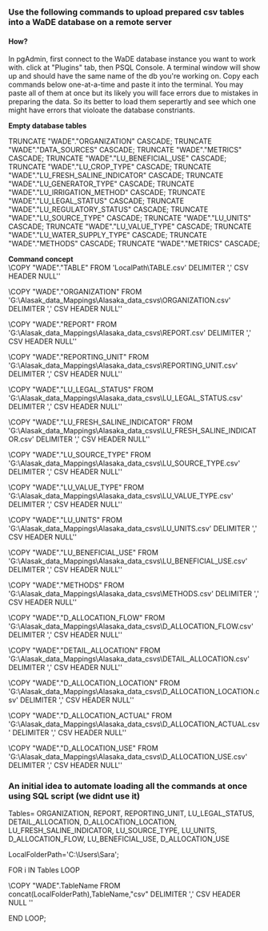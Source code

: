 ### Use the following commands to upload prepared csv tables into a WaDE database on a remote server

#### How?
In pgAdmin, first connect to the WaDE database instance you want to work with. click at "Plugins" tab, then PSQL Console. A terminal window will show up and should have the same name of the db you're working on. Copy each commands below one-at-a-time and paste it into the terminal. 
You may paste all of them at once but its likely you will face errors due to mistakes in preparing the data. So its better to load them seperartly and see which one might have errors that violoate the database constriants. 

**Empty database tables**  

TRUNCATE "WADE"."ORGANIZATION" CASCADE;
TRUNCATE "WADE"."DATA_SOURCES" CASCADE;
TRUNCATE "WADE"."METRICS" CASCADE;
TRUNCATE "WADE"."LU_BENEFICIAL_USE" CASCADE;
TRUNCATE "WADE"."LU_CROP_TYPE" CASCADE;
TRUNCATE "WADE"."LU_FRESH_SALINE_INDICATOR" CASCADE;
TRUNCATE "WADE"."LU_GENERATOR_TYPE" CASCADE;
TRUNCATE "WADE"."LU_IRRIGATION_METHOD" CASCADE;
TRUNCATE "WADE"."LU_LEGAL_STATUS" CASCADE;
TRUNCATE "WADE"."LU_REGULATORY_STATUS" CASCADE;
TRUNCATE "WADE"."LU_SOURCE_TYPE" CASCADE;
TRUNCATE "WADE"."LU_UNITS" CASCADE;
TRUNCATE "WADE"."LU_VALUE_TYPE" CASCADE;
TRUNCATE "WADE"."LU_WATER_SUPPLY_TYPE" CASCADE;
TRUNCATE "WADE"."METHODS" CASCADE;
TRUNCATE "WADE"."METRICS" CASCADE;


**Command concept**  
\COPY "WADE"."TABLE" FROM 'LocalPath\TABLE.csv' DELIMITER ',' CSV HEADER NULL''



\COPY "WADE"."ORGANIZATION" FROM 'G:\Alasak_data_Mappings\Alasaka_data_csvs\ORGANIZATION.csv' DELIMITER ',' CSV HEADER NULL''

\COPY "WADE"."REPORT" FROM 'G:\Alasak_data_Mappings\Alasaka_data_csvs\REPORT.csv' DELIMITER ',' CSV HEADER NULL''

\COPY "WADE"."REPORTING_UNIT" FROM 'G:\Alasak_data_Mappings\Alasaka_data_csvs\REPORTING_UNIT.csv' DELIMITER ',' CSV HEADER NULL''

\COPY "WADE"."LU_LEGAL_STATUS" FROM 'G:\Alasak_data_Mappings\Alasaka_data_csvs\LU_LEGAL_STATUS.csv' DELIMITER ',' CSV HEADER NULL''

\COPY "WADE"."LU_FRESH_SALINE_INDICATOR" FROM 'G:\Alasak_data_Mappings\Alasaka_data_csvs\LU_FRESH_SALINE_INDICATOR.csv' DELIMITER ',' CSV HEADER NULL''

\COPY "WADE"."LU_SOURCE_TYPE" FROM 'G:\Alasak_data_Mappings\Alasaka_data_csvs\LU_SOURCE_TYPE.csv' DELIMITER ',' CSV HEADER NULL''

\COPY "WADE"."LU_VALUE_TYPE" FROM 'G:\Alasak_data_Mappings\Alasaka_data_csvs\LU_VALUE_TYPE.csv' DELIMITER ',' CSV HEADER NULL''

\COPY "WADE"."LU_UNITS" FROM 'G:\Alasak_data_Mappings\Alasaka_data_csvs\LU_UNITS.csv' DELIMITER ',' CSV HEADER NULL''

\COPY "WADE"."LU_BENEFICIAL_USE" FROM 'G:\Alasak_data_Mappings\Alasaka_data_csvs\LU_BENEFICIAL_USE.csv' DELIMITER ',' CSV HEADER NULL''

\COPY "WADE"."METHODS" FROM 'G:\Alasak_data_Mappings\Alasaka_data_csvs\METHODS.csv' DELIMITER ',' CSV HEADER NULL''

\COPY "WADE"."D_ALLOCATION_FLOW" FROM 'G:\Alasak_data_Mappings\Alasaka_data_csvs\D_ALLOCATION_FLOW.csv' DELIMITER ',' CSV HEADER NULL''

\COPY "WADE"."DETAIL_ALLOCATION" FROM 'G:\Alasak_data_Mappings\Alasaka_data_csvs\DETAIL_ALLOCATION.csv' DELIMITER ',' CSV HEADER NULL''

\COPY "WADE"."D_ALLOCATION_LOCATION" FROM 'G:\Alasak_data_Mappings\Alasaka_data_csvs\D_ALLOCATION_LOCATION.csv' DELIMITER ',' CSV HEADER NULL''

\COPY "WADE"."D_ALLOCATION_ACTUAL" FROM 'G:\Alasak_data_Mappings\Alasaka_data_csvs\D_ALLOCATION_ACTUAL.csv' DELIMITER ',' CSV HEADER NULL''

\COPY "WADE"."D_ALLOCATION_USE" FROM 'G:\Alasak_data_Mappings\Alasaka_data_csvs\D_ALLOCATION_USE.csv' DELIMITER ',' CSV HEADER NULL''



### An initial idea to automate loading all the commands at once using SQL script (we didnt use it)


Tables=
ORGANIZATION,
REPORT,
REPORTING_UNIT,
LU_LEGAL_STATUS,
DETAIL_ALLOCATION,
D_ALLOCATION_LOCATION,
LU_FRESH_SALINE_INDICATOR,
LU_SOURCE_TYPE,
LU_UNITS,
D_ALLOCATION_FLOW,
LU_BENEFICIAL_USE,
D_ALLOCATION_USE

LocalFolderPath='C:\Users\Sara';

FOR i IN Tables LOOP

\COPY "WADE".TableName FROM concat(LocalFolderPath),TableName,"csv" DELIMITER ',' CSV HEADER NULL ''

END LOOP;




